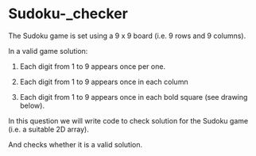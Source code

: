 # Sudoku-_checker

The Sudoku game is set using a 9 x 9 board (i.e. 9 rows and 9 columns).

In a valid game solution:

1. Each digit from 1 to 9 appears once per one.

2. Each digit from 1 to 9 appears once in each column 

3. Each digit from 1 to 9 appears once in each bold square (see drawing below).

In this question we will write code to check solution for the Sudoku game (i.e. a suitable 2D array).

And checks whether it is a valid solution. 
